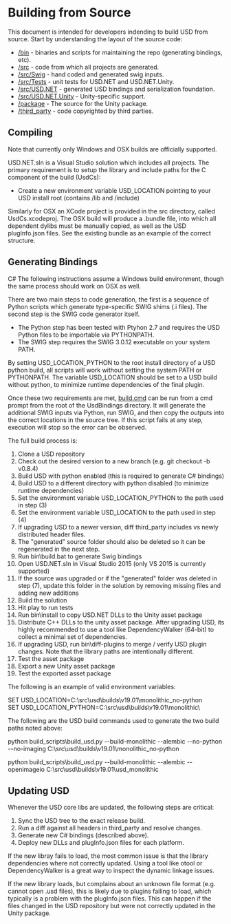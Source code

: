 # Building from Source
This document is intended for developers indending to build USD from source.
Start by understanding the layout of the source code:

 * [/bin](/bin) - binaries and scripts for maintaining the repo (generating bindings, etc).
 * [/src](/src) - code from which all projects are generated.
 * [/src/Swig](/src/Swig) - hand coded and generated swig inputs.
 * [/src/Tests](/src/Tests) - unit tests for USD.NET and USD.NET.Unity.
 * [/src/USD.NET](/src/USD.NET) - generated USD bindings and serialization foundation.
 * [/src/USD.NET.Unity](/src/USD.NET.Unity) - Unity-specific support.
 * [/package](/package) - The source for the Unity package.
 * [/third_party](/third_party) - code copyrighted by third parties.

## Compiling

Note that currently only Windows and OSX builds are officially supported.

USD.NET.sln is a Visual Studio solution which includes all projects. The
primary requirement is to setup the library and include paths for the
C component of the build (UsdCs):

 * Create a new environment variable USD_LOCATION pointing to your USD install root (contains /lib and /include)

Similarly for OSX an XCode project is provided in the src directory, called
UsdCs.xcodeproj. The OSX build will produce a .bundle file, into which all
dependent dylibs must be manually copied, as well as the USD plugInfo.json
files. See the existing bundle as an example of the correct structure.

## Generating Bindings

C# The following instructions assume a Windows build environment, though
the same process should work on OSX as well.

There are two main steps to code generation, the first is a sequence of
Python scripts which generate type-specific SWIG shims (.i files). The
second step is the SWIG code generator itself.

 * The Python step has been tested with Ptyhon 2.7 and requires the USD
   Python files to be importable via PYTHONPATH.
 * The SWIG step requires the SWIG 3.0.12 executable on your system PATH.

By setting USD_LOCATION_PYTHON to the root install directory of a USD
python build, all scripts will work without setting the system PATH or
PYTHONPATH. The variable USD_LOCATION should be set to a USD build without
python, to minimize runtime dependencies of the final plugin.

Once these two requirements are met, [build.cmd](build.cmd) can be run
from a cmd prompt from the root of the UsdBindings directory. It will
generate the additional SWIG inputs via Python, run SWIG, and then copy
the outputs into the correct locations in the source tree. If this script
fails at any step, execution will stop so the error can be observed.

The full build process is:

 1. Clone a USD repository
 2. Check out the desired version to a new branch (e.g. git checkout -b v0.8.4)
 3. Build USD with python enabled (this is required to generate C# bindings)
 4. Build USD to a different directory with python disabled (to minimize runtime dependencies)
 5. Set the environment variable USD_LOCATION_PYTHON to the path used in step (3)
 6. Set the environment variable USD_LOCATION to the path used in step (4)
 7. If upgrading USD to a newer version, diff third_party includes vs newly distributed header files. 
 8. The "generated" source folder should also be deleted so it can be regenerated in the next step.
 9. Run bin\build.bat to generate Swig bindings
 10. Open USD.NET.sln in Visual Studio 2015 (only VS 2015 is currently supported)
 11. If the source was upgraded or if the "generated" folder was deleted in step (7), update this folder in the solution by removing missing files and adding new additions
 12. Build the solution
 13. Hit play to run tests
 14. Run bin\install to copy USD.NET DLLs to the Unity asset package
 15. Distribute C++ DLLs to the unity asset package. After upgrading USD, its highly recommended to use a tool like DependencyWalker (64-bit) to collect a minimal set of dependencies.
 16. If upgrading USD, run bin\diff-plugins to merge / verify USD plugin changes. Note that the library paths are intentionally different.
 17. Test the asset package
 18. Export a new Unity asset package
 19. Test the exported asset package

The following is an example of valid environment variables:

SET USD_LOCATION=C:\src\usd\builds\v19.01\monolithic_no-python\
SET USD_LOCATION_PYTHON=C:\src\usd\builds\v19.01\monolithic\

The following are the USD build commands used to generate the two build paths noted above:

python build_scripts\build_usd.py --build-monolithic --alembic --no-python --no-imaging C:\src\usd\builds\v19.01\monolithic_no-python

python build_scripts\build_usd.py --build-monolithic --alembic --openimageio C:\src\usd\builds\v19.01\usd_monolithic

## Updating USD

Whenever the USD core libs are updated, the following steps are critical:

 1. Sync the USD tree to the exact release build.
 2. Run a diff against all headers in third_party and resolve changes.
 3. Generate new C# bindings (described above).
 4. Deploy new DLLs and plugInfo.json files for each platform.

If the new libray fails to load, the most common issue is that the library
dependencies where not correctly updated. Using a tool like otool or
DependencyWalker is a great way to inspect the dynamic linkage issues.

If the new library loads, but complains about an unknown file format (e.g.
cannot open .usd files), this is likely due to plugins failing to load,
which typically is a problem with the plugInfo.json files. This can happen
if the files changed in the USD repository but were not correctly updated
in the Unity package.